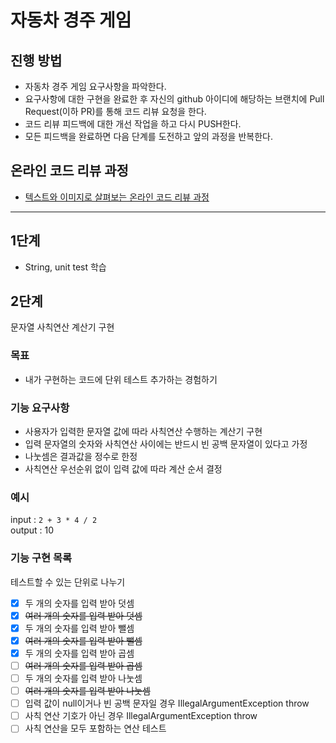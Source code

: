 # 자동차 경주 게임
## 진행 방법
* 자동차 경주 게임 요구사항을 파악한다.
* 요구사항에 대한 구현을 완료한 후 자신의 github 아이디에 해당하는 브랜치에 Pull Request(이하 PR)를 통해 코드 리뷰 요청을 한다.
* 코드 리뷰 피드백에 대한 개선 작업을 하고 다시 PUSH한다.
* 모든 피드백을 완료하면 다음 단계를 도전하고 앞의 과정을 반복한다.

## 온라인 코드 리뷰 과정
* [텍스트와 이미지로 살펴보는 온라인 코드 리뷰 과정](https://github.com/next-step/nextstep-docs/tree/master/codereview)

---

## 1단계

- String, unit test 학습

## 2단계

문자열 사칙연산 계산기 구현

### 목표

- 내가 구현하는 코드에 단위 테스트 추가하는 경험하기

### 기능 요구사항

- 사용자가 입력한 문자열 값에 따라 사칙연산 수행하는 계산기 구현
- 입력 문자열의 숫자와 사칙연산 사이에는 반드시 빈 공백 문자열이 있다고 가정
- 나눗셈은 결과값을 정수로 한정
- 사칙연산 우선순위 없이 입력 값에 따라 계산 순서 결정

### 예시

input : `2 + 3 * 4 / 2`  
output : 10

### 기능 구현 목록

테스트할 수 있는 단위로 나누기

- [x] 두 개의 숫자를 입력 받아 덧셈
- [x] ~~여러 개의 숫자를 입력 받아 덧셈~~
- [x] 두 개의 숫자를 입력 받아 뺄셈
- [x] ~~여러 개의 숫자를 입력 받아 뺄셈~~
- [x] 두 개의 숫자를 입력 받아 곱셈
- [ ] ~~여러 개의 숫자를 입력 받아 곱셈~~
- [ ] 두 개의 숫자를 입력 받아 나눗셈
- [ ] ~~여러 개의 숫자를 입력 받아 나눗셈~~
- [ ] 입력 값이 null이거나 빈 공백 문자일 경우 IllegalArgumentException throw
- [ ] 사칙 연산 기호가 아닌 경우 IllegalArgumentException throw
- [ ] 사칙 연산을 모두 포함하는 연산 테스트